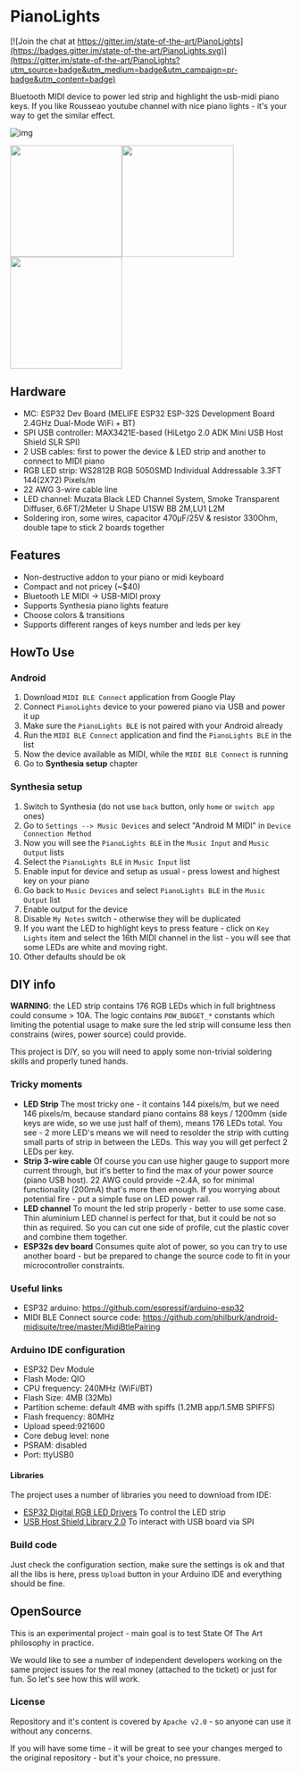 # PianoLights

[![Join the chat at https://gitter.im/state-of-the-art/PianoLights](https://badges.gitter.im/state-of-the-art/PianoLights.svg)](https://gitter.im/state-of-the-art/PianoLights?utm_source=badge&utm_medium=badge&utm_campaign=pr-badge&utm_content=badge)

Bluetooth MIDI device to power led strip and highlight the usb-midi piano keys. If you like Rousseao
youtube channel with nice piano lights - it's your way to get the similar effect.

![img](doc/img01.jpg)

<img src="doc/img02.jpg" height="200"/><img src="doc/img03.jpg" height="200"/><img src="doc/schema.png" height="200"/>

## Hardware

* MC: ESP32 Dev Board (MELIFE ESP32 ESP-32S Development Board 2.4GHz Dual-Mode WiFi + BT)
* SPI USB controller: MAX3421E-based (HiLetgo 2.0 ADK Mini USB Host Shield SLR SPI)
* 2 USB cables: first to power the device & LED strip and another to connect to MIDI piano
* RGB LED strip: WS2812B RGB 5050SMD Individual Addressable 3.3FT 144(2X72) Pixels/m
* 22 AWG 3-wire cable line
* LED channel: Muzata Black LED Channel System, Smoke Transparent Diffuser, 6.6FT/2Meter U Shape U1SW BB 2M,LU1 L2M
* Soldering iron, some wires, capacitor 470μF/25V & resistor 330Ohm, double tape to stick 2 boards together

## Features

* Non-destructive addon to your piano or midi keyboard
* Compact and not pricey (~$40)
* Bluetooth LE MIDI -> USB-MIDI proxy
* Supports Synthesia piano lights feature
* Choose colors & transitions
* Supports different ranges of keys number and leds per key

## HowTo Use

### Android

1. Download `MIDI BLE Connect` application from Google Play
2. Connect `PianoLights` device to your powered piano via USB and power it up
3. Make sure the `PianoLights BLE` is not paired with your Android already
4. Run the `MIDI BLE Connect` application and find the `PianoLights BLE` in the list
5. Now the device available as MIDI, while the `MIDI BLE Connect` is running
6. Go to **Synthesia setup** chapter

### Synthesia setup

1. Switch to Synthesia (do not use `back` button, only `home` or `switch app` ones)
2. Go to `Settings --> Music Devices` and select "Android M MIDI" in `Device Connection Method`
3. Now you will see the `PianoLights BLE` in the `Music Input` and `Music Output` lists
4. Select the `PianoLights BLE` in `Music Input` list
5. Enable input for device and setup as usual - press lowest and highest key on your piano
6. Go back to `Music Devices` and select `PianoLights BLE` in the `Music Output` list
7. Enable output for the device
8. Disable `My Notes` switch - otherwise they will be duplicated
9. If you want the LED to highlight keys to press feature - click on `Key Lights` item and select
the 16th MIDI channel in the list - you will see that some LEDs are white and moving right.
10. Other defaults should be ok

## DIY info

**WARNING**: the LED strip contains 176 RGB LEDs which in full brightness could consume > 10A. The
logic contains `POW_BUDGET_*` constants which limiting the potential usage to make sure the led
strip will consume less then constrains (wires, power source) could provide.

This project is DIY, so you will need to apply some non-trivial soldering skills and properly tuned
hands.

### Tricky moments

* **LED Strip**
  The most tricky one - it contains 144 pixels/m, but we need 146 pixels/m, because standard piano
  contains 88 keys / 1200mm (side keys are wide, so we use just half of them), means 176 LEDs total.
  You see - 2 more LED's means we will need to resolder the strip with cutting small parts of strip
  in between the LEDs. This way you will get perfect 2 LEDs per key.
* **Strip 3-wire cable**
  Of course you can use higher gauge to support more current through, but it's better to find the
  max of your power source (piano USB host). 22 AWG could provide ~2.4A, so for minimal
  functionality (200mA) that's more then enough. If you worrying about potential fire - put a simple
  fuse on LED power rail.
* **LED channel**
  To mount the led strip properly - better to use some case. Thin aluminium LED channel is perfect
  for that, but it could be not so thin as required. So you can cut one side of profile, cut the
  plastic cover and combine them together.
* **ESP32s dev board**
  Consumes quite alot of power, so you can try to use another board - but be prepared to change the
  source code to fit in your microcontroller constraints.

### Useful links

* ESP32 arduino: https://github.com/espressif/arduino-esp32
* MIDI BLE Connect source code: https://github.com/philburk/android-midisuite/tree/master/MidiBtlePairing

### Arduino IDE configuration

* ESP32 Dev Module
* Flash Mode: QIO
* CPU frequency: 240MHz (WiFi/BT)
* Flash Size: 4MB (32Mb)
* Partition scheme: default 4MB with spiffs (1.2MB app/1.5MB SPIFFS)
* Flash frequency: 80MHz
* Upload speed:921600
* Core debug level: none
* PSRAM: disabled
* Port: ttyUSB0

#### Libraries

The project uses a number of libraries you need to download from IDE:

* [ESP32 Digital RGB LED Drivers](https://github.com/MartyMacGyver/ESP32-Digital-RGB-LED-Drivers)
  To control the LED strip
* [USB Host Shield Library 2.0](https://github.com/felis/USB_Host_Shield_2.0)
  To interact with USB board via SPI

### Build code

Just check the configuration section, make sure the settings is ok and that all the libs is here,
press `Upload` button in your Arduino IDE and everything should be fine.

## OpenSource

This is an experimental project - main goal is to test State Of The Art philosophy in practice.

We would like to see a number of independent developers working on the same project issues
for the real money (attached to the ticket) or just for fun. So let's see how this will work.

### License

Repository and it's content is covered by `Apache v2.0` - so anyone can use it without any concerns.

If you will have some time - it will be great to see your changes merged to the original repository -
but it's your choice, no pressure.
